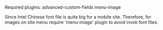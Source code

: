 Required plugins:
	advanced-custom-fields
	menu-image

Since Intel Chinese font file is quite big for a mobile site. Therefore, for images on site menu require 'menu-image' plugin to avoid invok font files.
